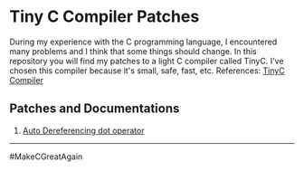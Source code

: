 # Tiny C Compiler Patches

During my experience with the C programming language, I encountered many problems and I think that some things should change. In this repository you will find my patches to a light C compiler called TinyC. I've chosen this compiler because it's small, safe, fast, etc. References: [TinyC Compiler](https://bellard.org/tcc/)

## Patches and Documentations

1. [Auto Dereferencing dot operator](AutoDereferencing-dot-operator/AutoDereferencing-dot-operator.md)

---
\#MakeCGreatAgain
